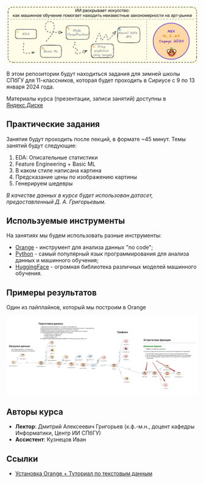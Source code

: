 <p align="center">
    <img alt="Sirius 2024 ML & Art" src="./pics/course_roadmap_and_logo.png">
</p>

В этом репозитории будут находиться задания для зимней школы СПбГУ для 11-классников, которая будет проходить в Сириусе с 9 по 13 января 2024 года.

Материалы курса (презентации, записи занятий) доступны в [Яндекс.Диске](https://disk.yandex.ru/d/jdzIgPvWkKRw7w)

## Практические задания

Занятия будут проходить после лекций, в формате ~45 минут. Темы занятий будут следующие:
1. EDA: Описательные статистики
2. Feature Engineering + Basic ML
3. В каком стиле написана картина
4. Предсказание цены по изображению картины
5. Генерируем шедевры

_В качестве данных в курсе будет использован датасет, предоставленный Д. А. Григорьевым._

## Используемые инструменты
На занятиях мы будем использовать разные инструменты:
* [Orange](https://orangedatamining.com/) - инструмент для анализа данных "no code";
* [Python](https://www.python.org/) - самый популярный язык программирования для анализа данных и машинного обучения;
* [HuggingFace](https://huggingface.co/) -  огромная библиотека различных моделей машинного обучения.

## Примеры результатов
Один из пайплайнов, который мы построим в Orange

<p align="center">
    <img width="900" alt="Один из пайплайнов, который мы построим в Orange" src="./pics/day1_orange_pipeline.png">
</p>

## Авторы курса
* **Лектор**: Дмитрий Алексеевич Григорьев (к.ф.-м.н., доцент кафедры Информатики, Центр ИИ СПбГУ)
* **Ассистент**: Кузнецов Иван

## Ссылки
* [Установка Orange + Туториал по текстовым данным](https://hcommons.org/app/uploads/sites/1001924/2020/07/intro-to-orange-tutorial-part-1.pdf)
